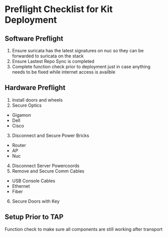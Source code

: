 # Preflight Checklist for Kit Deployment

## Software Preflight
1. Ensure suricata has the latest signatures on nuc so they can be forwarded to suricata on the stack
2. Ensure Lastest Repo Sync is completed
3. Complete function check prior to deployment just in case anything needs to be fixed while internet access is availble


## Hardware Preflight
1. Install doors and wheels
2. Secure Optics
  - Gigamon
  - Dell
  - Cisco
3. Disconnect and Secure Power Bricks
  - Router
  - AP
  - Nuc
4. Disconnect Server Powercoords
5. Remove and Secure Comm Cables
  - USB Console Cables
  - Ethernet
  - Fiber
6. Secure Doors with Key

## Setup Prior to TAP
Function check to make sure all components are still working after transport
